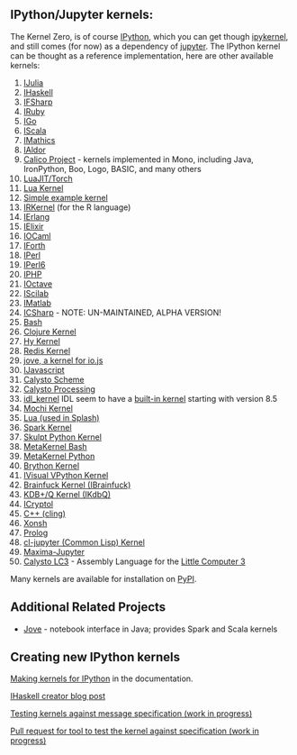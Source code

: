## IPython/Jupyter kernels:

The Kernel Zero, is of course [IPython](https://ipython.org), which you can get though [ipykernel](https://pypi.python.org/pypi/ipykernel), and still comes (for now) as a dependency of [jupyter](https://jupyter.org). The IPython kernel can be thought as a reference implementation, here are other available kernels:

1.   [IJulia](https://github.com/JuliaLang/IJulia.jl)
1.   [IHaskell](http://nbviewer.ipython.org/github/gibiansky/IHaskell/blob/master/notebooks/IHaskell.ipynb)
1.   [IFSharp](http://nbviewer.ipython.org/github/BayardRock/IfSharp/blob/master/Feature%20Notebook.ipynb)
1.   [IRuby](https://github.com/SciRuby/iruby)
1.   [IGo](https://github.com/takluyver/igo)
1.   [IScala](https://github.com/mattpap/IScala)
1.   [IMathics](http://nbviewer.ipython.org/gist/sn6uv/8381447)
1.   [IAldor](https://github.com/mattpap/IAldor)
1.   [Calico Project](http://nbviewer.ipython.org/urls/bitbucket.org/ipre/calico/raw/master/notebooks/Calico%20Overview.ipynb) - kernels implemented in Mono, including Java, IronPython, Boo, Logo, BASIC, and many others
1.   [LuaJIT/Torch](https://github.com/facebook/iTorch)
1.   [Lua Kernel](https://github.com/neomantra/lua_ipython_kernel)
1.   [Simple example kernel](https://github.com/dsblank/simple_kernel)
1.   [IRKernel](https://github.com/takluyver/IRkernel) (for the R language)
1.   [IErlang](https://github.com/robbielynch/ierlang)
1.   [IElixir](https://github.com/pprzetacznik/IElixir)
1.   [IOCaml](https://github.com/andrewray/iocaml)
1.   [IForth](https://github.com/jdfreder/iforth)
1.   [IPerl](https://metacpan.org/release/Devel-IPerl)
1.   [IPerl6](https://github.com/timo/iperl6kernel)
1.   [IPHP](https://github.com/dawehner/ipython-php)
1.   [IOctave](https://github.com/calysto/octave_kernel)
1.   [IScilab](https://github.com/blink1073/scilab_kernel)
1.   [IMatlab](https://github.com/calysto/matlab_kernel)
1.   [ICSharp](https://github.com/zabirauf/icsharp) - NOTE: UN-MAINTAINED, ALPHA VERSION!
1.   [Bash](https://github.com/takluyver/bash_kernel)
1.   [Clojure Kernel](https://github.com/roryk/ipython-clojure)
1.   [Hy Kernel](https://github.com/bollwyvl/hy_kernel/)
1.   [Redis Kernel](https://github.com/supercoderz/redis_kernel)
1.   [jove, a kernel for io.js](https://www.npmjs.com/package/jove)
1.   [IJavascript](https://www.npmjs.com/package/ijavascript)
1.   [Calysto Scheme](https://github.com/Calysto/calysto_scheme)
1.   [Calysto Processing](https://github.com/Calysto/calysto_processing)
1.   [idl_kernel](https://github.com/lstagner/idl_kernel) IDL seem to have a [built-in kernel](http://www.exelisvis.com/docs/idl_kernel.html) starting with version 8.5 
1.   [Mochi Kernel](https://github.com/pya/mochi-kernel) 
1.   [Lua (used in Splash)](https://github.com/scrapinghub/splash/tree/master/splash/kernel)
1.   [Spark Kernel](https://github.com/ibm-et/spark-kernel)
1.   [Skulpt Python Kernel](https://github.com/Calysto/skulpt_python)
1.   [MetaKernel Bash](https://github.com/Calysto/metakernel/tree/master/metakernel_bash)
1.   [MetaKernel Python](https://github.com/Calysto/metakernel/tree/master/metakernel_python)
1.   [Brython Kernel](https://github.com/kikocorreoso/brythonmagic)
1.   [IVisual VPython Kernel](https://pypi.python.org/pypi/IVisual)
1.   [Brainfuck Kernel (IBrainfuck)](https://github.com/robbielynch/ibrainfuck)
1.   [KDB+/Q Kernel (IKdbQ)](https://github.com/jvictorchen/IKdbQ)
1.   [ICryptol](https://github.com/GaloisInc/ICryptol)
1.   [C++ (cling)](https://github.com/minrk/clingkernel)
1.   [Xonsh](https://github.com/calysto/xonsh_kernel)
1.   [Prolog](https://github.com/Calysto/calysto_prolog)
1.   [cl-jupyter (Common Lisp) Kernel](https://github.com/fredokun/cl-jupyter/blob/master/about-cl-jupyter.ipynb)
1.   [Maxima-Jupyter](https://github.com/robert-dodier/maxima-jupyter)
1.   [Calysto LC3](https://github.com/Calysto/calysto_lc3) - Assembly Language for the [Little Computer 3](https://en.wikipedia.org/wiki/LC-3)


Many kernels are available for installation on [PyPI](https://pypi.python.org/pypi?:action=browse&c=586).

## Additional Related Projects

*   [Jove](https://github.com/jove-sh) - notebook interface in Java; provides Spark and Scala kernels

## Creating new IPython kernels

[Making kernels for IPython](http://ipython.org/ipython-doc/dev/development/kernels.html) in the documentation.

[IHaskell creator blog
post](http://andrew.gibiansky.com/blog/ipython/ipython-kernels/)

[Testing kernels against message specification (work in progress)](https://github.com/ipython/ipython/wiki/Dev:-Testing-kernels-against-message-specification)

[Pull request for tool to test the kernel against specification (work in progress)](https://github.com/ipython/ipython/pull/7646) 